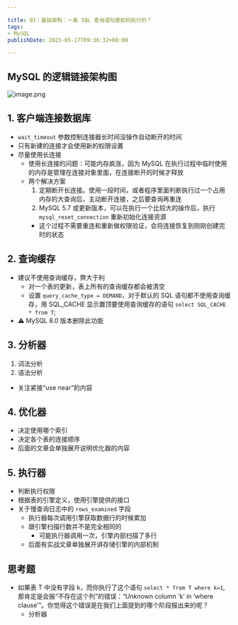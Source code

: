 ```yaml
---

title: 01｜基础架构：一条 SQL 查询语句是如何执行的？
tags:
- MySQL
publishDate: 2023-05-17T09:36:32+08:00

---
```


## MySQL 的逻辑链接架构图

![image.png](https://cdn.jsdelivr.net/gh/11ze/static/images/mysql45-01-1.png)

## 1. 客户端连接数据库

- `wait_timeout` 参数控制连接器长时间没操作自动断开的时间
- 只有新建的连接才会使用新的权限设置
- 尽量使用长连接
  - 使用长连接的问题：可能内存疯涨，因为 MySQL 在执行过程中临时使用的内存是管理在连接对象里面，在连接断开的时候才释放
  - 两个解决方案
    1. 定期断开长连接。使用一段时间，或者程序里面判断执行过一个占用内存的大查询后，主动断开连接，之后要查询再重连
    2. MySQL 5.7 或更新版本，可以在执行一个比较大的操作后，执行 `mysql_reset_connection` 重新初始化连接资源
      - 这个过程不需要重连和重新做权限验证，会将连接恢复到刚刚创建完时的状态

## 2. 查询缓存

- 建议不使用查询缓存，弊大于利
  - 对一个表的更新，表上所有的查询缓存都会被清空
  - 设置 `query_cache_type = DEMAND`，对于默认的 SQL 语句都不使用查询缓存，用 SQL_CACHE 显示置顶要使用查询缓存的语句 `select SQL_CACHE * from T`;
- ⚠️ MySQL 8.0 版本删除此功能

## 3. 分析器

1. 词法分析
2. 语法分析
  - 关注紧接“use near”的内容

## 4. 优化器

- 决定使用哪个索引
- 决定各个表的连接顺序
- 后面的文章会单独展开说明优化器的内容

## 5. 执行器

- 判断执行权限
- 根据表的引擎定义，使用引擎提供的接口
- 关于慢查询日志中的 `rows_examined` 字段
  - 执行器每次调用引擎获取数据行的时候累加
  - 跟引擎扫描行数并不是完全相同的
    - 可能执行器调用一次，引擎内部扫描了多行
  - 后面有实战文章单独展开讲存储引擎的内部机制

## 思考题

- 如果表 T 中没有字段 k，而你执行了这个语句 `select * from T where k=1`, 那肯定是会报“不存在这个列”的错误：“Unknown column ‘k’ in ‘where clause’”。你觉得这个错误是在我们上面提到的哪个阶段报出来的呢？
  - 分析器
